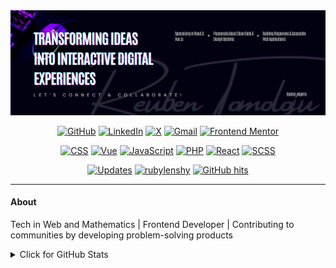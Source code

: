 <div align="center">
  
  <img src="images/black-email-header.png" alt="Reuben Oluwafemi" />
  <!-- <h4>📍 Nigeria | 📰 3 years experience | ✒️Front-End Developer  @Plugli LLC </h4> -->

  <p align="center">
    <a href="https://github.com/Rubylenshy" target="_blank"><img alt="GitHub" src="https://img.shields.io/badge/-GitHub-181717?style=flat-square&logo=GitHub&logoColor=white"></a>
    <a href="https://www.linkedin.com/in/reuben-tomoloju" target="_blank"><img alt="LinkedIn" src="https://img.shields.io/badge/-LinkedIn-0077B5?style=flat-square&logo=LinkedIn&logoColor=white"></a>
    <a href="https://twitter.com/tomoloj_" target="_blank"><img alt="X" src="https://img.shields.io/badge/-Twitter-000000?style=flat-square&logo=Twitter&logoColor=white"></a>
    <a href="mailto:reztomoloju@gmail.com" target="_blank"><img alt="Gmail" src="https://img.shields.io/badge/-Gmail-D14836?style=flat-square&logo=Gmail&logoColor=white"></a>
    <a href="https://www.frontendmentor.io/profile/Rubylenshy" target="_blank"><img alt="Frontend Mentor" src="https://img.shields.io/badge/-Frontend%20Mentor-0D96F2?style=flat-square&logo=FrontendMentor&logoColor=white"></a>
</a>
</p>

<p align="center">
    <a href="https://github.com/rubylenshy?tab=repositories&language=css" target="_blank"><img alt="CSS" src="https://img.shields.io/badge/-css-1572B6?style=flat-square&logo=CSS3&logoColor=white"></a>
    <a href="https://github.com/rubylenshy?tab=repositories&language=vue" target="_blank"><img alt="Vue" src="https://img.shields.io/badge/-vue.js-4FC08D?style=flat-square&logo=Vue.js&logoColor=white"></a>
    <a href="https://github.com/rubylenshy?tab=repositories&language=javascript" target="_blank"><img alt="JavaScript" src="https://img.shields.io/badge/-javascript-F7DF1E?style=flat-square&logo=JavaScript&logoColor=black"></a>
    <a href="https://github.com/rubylenshy?tab=repositories&language=php" target="_blank"><img alt="PHP" src="https://img.shields.io/badge/-php-777BB4?style=flat-square&logo=PHP&logoColor=white"></a>
    <a href="https://github.com/rubylenshy?tab=repositories&language=react" target="_blank"><img alt="React" src="https://img.shields.io/badge/-react-61DAFB?style=flat-square&logo=React&logoColor=black"></a>
    <a href="https://github.com/rubylenshy?tab=repositories&language=scss" target="_blank"><img alt="SCSS" src="https://img.shields.io/badge/-scss-CC6699?style=flat-square&logo=Sass&logoColor=white"></a>
</p>

<p align="center">
    <a href="https://github.com/rubylenshy?tab=followers" target="_blank"><img alt="Updates" src="https://img.shields.io/badge/--000000?style=flat-square&logo=RSS&logoColor=white"></a>
    <a href="https://github.com/rubylenshy" target="_blank"><img alt="rubylenshy" src="https://badges.pufler.dev/visits/rubylenshy/rubylenshy?logo=GitHub&label=visits&color=success&logoColor=white&style=flat-square"/></a>
    <a href="https://github.com/rubylenshy/rubylenshy" target="_blank"><img alt="GitHub hits" src="https://img.shields.io/github/last-commit/rubylenshy/rubylenshy?label=profile%20updated&style=flat-square"></a>
</p>

 <!-- <div id="badges">
  <a href="https://www.linkedin.com/in/reuben-tomoloju-96348b241/" target="_blank">
    <img src="https://img.shields.io/badge/LinkedIn-blue?style=for-the-badge&logo=linkedin&logoColor=white" alt="LinkedIn Badge"/>
  </a>
  <a href="https://github.com/Rubylenshy" target="_blank">
    <img src="https://img.shields.io/badge/GITHUB-git-lightgrey?style=for-the-badge&logo=github" alt="GitHub"/>
  </a>
  <a href="https://twitter.com/tomoloj_" target="_blank">
    <img src="https://img.shields.io/badge/Twitter-blue?style=for-the-badge&logo=twitter&logoColor=white" alt="Twitter Badge"/>
  </a>
    <a href="https://www.frontendmentor.io/profile/Rubylenshy" target="_blank">
    <img src="https://img.shields.io/badge/frontendmentor-blueviolet?style=for-the-badge&logo=frontendmentor" alt="Frontend Mentor Badge"/>
  </a>
</div> -->
  
  
  
 </div>
<hr>

#### About

Tech in Web and Mathematics | Frontend Developer | Contributing to communities by developing problem-solving products

<!-- #### 🌱 I’m currently learning ...
#### 👯 I’m looking to collaborate on ... 

#### 🛠️ Languages & Stacks

<div>
  <img src="https://github.com/devicons/devicon/blob/master/icons/css3/css3-plain-wordmark.svg"  title="CSS3" alt="CSS" width="40" height="40"/>&nbsp;
  <img src="https://github.com/devicons/devicon/blob/master/icons/html5/html5-original.svg" title="HTML5" alt="HTML" width="40" height="40"/>&nbsp;
  <img src="https://github.com/devicons/devicon/blob/master/icons/javascript/javascript-original.svg" title="JavaScript" alt="JavaScript" width="40" height="40"/>&nbsp;
  <img src="https://github.com/devicons/devicon/blob/master/icons/mysql/mysql-original-wordmark.svg" title="MySQL"  alt="MySQL" width="40" height="40"/>&nbsp;
  <img src="https://github.com/devicons/devicon/blob/master/icons/git/git-original-wordmark.svg" title="Git" **alt="Git" width="40" height="40"/>
  <img src="https://github.com/devicons/devicon/blob/1119b9f84c0290e0f0b38982099a2bd027a48bf1/icons/github/github-original-wordmark.svg" title="Git" **alt="Git" width="40" height="40"/>
  <img src="https://github.com/devicons/devicon/blob/1119b9f84c0290e0f0b38982099a2bd027a48bf1/icons/php/php-original.svg" title="Php" **alt="Php" width="40" height="40"/>
</div> -->

<details>
<summary>Click for GitHub Stats</summary>
<p align="center">
    <img alt = "GitHub Stats" src="https://github-readme-stats.vercel.app/api?username=rubylenshy&show_icons=true&hide=issues&icon_color=000000&hide_border=true&title_color=5391FE&text_color=555">
    <br>
    <img alt = "Top Language" src="https://github-readme-stats.vercel.app/api/top-langs/?username=rubylenshy&hide=html,&hide_border=true&title_color=5391FE&text_color=555"
</p>
</details>

